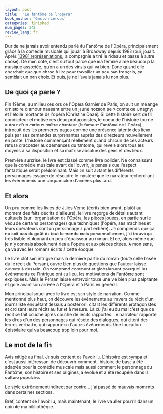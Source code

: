 ```yaml
---
layout: post
title:  "Le fantôme de l'opéra"
book_author: "Gaston Leroux"
categories: finished
num_pages: 343
review_lang: fr
---
```


Dur de ne jamais avoir entendu parlé du Fantôme de l'Opéra, principalement grâce à la comédie musicale qui jouait à Broadway depuis 1988 (oui, jouait. Après [13981 représentations](https://www.npr.org/2023/04/15/1169698583/phantom-of-the-opera-closes-broadway), la compagnie a tiré le rideau et passe à autre chose). De mon coté, c'est surtout parce que ma femme aime beaucoup la musique associée, qu'on a un des vinyls qui va bien. Donc quand elle cherchait quelque chose à lire pour travailler un peu son français, ça semblait un bon choix. Et puis, je ne l'avais jamais lu non plus.

## De quoi ça parle ?

Fin 19ème, au milieu des ors de l'Opéra Garnier de Paris, on suit un mélange d'histoire d'amour naissant entre un jeune noblion (le Vicomte de Chagny) et l'étoile montante de l'opéra (Christine Daaé). Si cette histoire sert de fil conducteur et motive ces deux protagonistes, le coeur de l'histoire tourne autour d'un curieux maître chanteur (le fameux Fantôme de l'Opéra), introduit des les premieres pages comme une présence latente des lieux puis par ses demandes surprenantes auprès des directeurs nouvellement en poste. L'histoire commençant réellement quand chacun de ces acteurs refuse d'accéder aux demandes du fantôme, qui révèle alors tous les moyens à sa disposition et sa maîtrise absolue des gens et des lieux.

Première surprise, le livre est classé comme livre policier. Ne connaissant que la comédie musicale avant de l'ouvrir, je pensais que l'aspect fantastique serait prédominant. Mais on suit autant les différents personnages essayer de résoudre le mystère que le narrateur recherchant les événements une cinquantaine d'années plus tard.

## Et alors

Un peu comme les livres de Jules Verne (écrits bien avant, plutôt au moment des faits décrits d'ailleurs), le livre regorge de détails autant culturels (sur l'organisation de l'Opéra, les pièces jouées, en partie sur le vécu de certains personnages) que techniques (l'opéra, ses machines et leurs opérateurs sont un personnage à part entière). Je comprends que ça ne soit pas du goût de tout le monde mais personnellement, j'ai trouvé ça très lisible et donnant un peu d'épaisseur au roman. Et ce, alors même que je n'y connais absolument rien a l'opéra et aux pièces citées. A mon sens, ça va avec les romans écrits à cette époque.

Le livre clôt son intrigue mais la dernière partie du roman (toute celle basée du le récit du Persan), ouvre bien plus de questions que l'auteur laisse ouverts à dessein. On comprend comment et globalement pourquoi les événements de l'intrigue ont eu lieu, les motivations du Fantôme sont expliquées. Mais le Persan laisse entrevoir toute une vie bien plus palpitante et gore avant son arrivée à l'Opéra et à Paris en général.

Mon principal souci avec le livre est son style de narration. Comme mentionné plus haut, on découvre les événements au travers du récit d'un journaliste enquêtant dessus a posteriori, citant les différents protagonistes et croisant leurs récits au fur et à mesure. Là où j'ai eu du mal c'est que ce récit se fait couche après couche de récits rapportés. Le narrateur rapporte les dires d'un des personnages qui répète des dialogues, qui citent des lettres verbatim, qui rapportent d'autres événements. Une Inception épistolaire qui va beaucoup trop loin pour moi.

## Le mot de la fin

Avis mitigé au final. Je suis content de l'avoir lu. L'histoire est sympa et c'est aussi intéressant de découvrir comment l'histoire de base a été adaptée pour la comédie musicale mais aussi comment le personnage du Fantôme, son histoire et ses origines, a évolué et a été récupéré dans la culture populaire.

Le style extrêmement indirect par contre... j'ai passé de mauvais moments dans certaines sections.

Bref, content de l'avoir lu, mais maintenant, le livre va aller pourrir dans un coin de ma bibliothèque.
